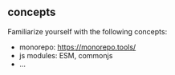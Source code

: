 
## concepts

Familiarize yourself with the following concepts:

- monorepo: https://monorepo.tools/
- js modules: ESM, commonjs
- ...
